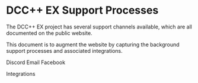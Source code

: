 # DCC++ EX Support Processes

The DCC++ EX project has several support channels available, which are all documented on the public website.

This document is to augment the website by capturing the background support processes and associated integrations.

Discord
Email
Facebook

Integrations

